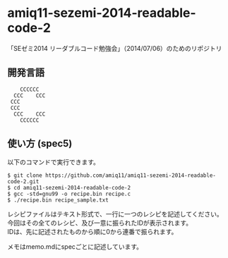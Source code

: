 amiq11-sezemi-2014-readable-code-2
==================================

「SEゼミ2014 リーダブルコード勉強会」（2014/07/06）のためのリポジトリ

開発言語
--------
```
    CCCCCC
  CCC    CCC
 CCC
 CCC      
  CCC    CCC
    CCCCCC
```

使い方 (spec5) 
------
以下のコマンドで実行できます。
```
$ git clone https://github.com/amiq11/amiq11-sezemi-2014-readable-code-2.git
$ cd amiq11-sezemi-2014-readable-code-2
$ gcc -std=gnu99 -o recipe.bin recipe.c
$ ./recipe.bin recipe_sample.txt
```

レシピファイルはテキスト形式で、一行に一つのレシピを記述してください。  
今回はその全てのレシピ、及び一意に振られたIDが表示されます。  
IDは、先に記述されたものから順に0から連番で振られます。  

メモはmemo.mdにspecごとに記述しています。
